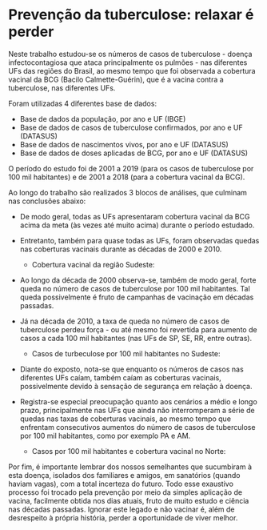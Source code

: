 # Prevenção da tuberculose: relaxar é perder
Neste trabalho estudou-se os números de casos de tuberculose - doença infectocontagiosa que ataca principalmente os pulmões - nas diferentes UFs das regiões do 
Brasil, ao mesmo tempo que foi observada a cobertura vacinal da BCG (Bacilo Calmette-Guérin), que é a vacina contra a tuberculose, nas diferentes UFs.

Foram utilizadas 4 diferentes base de dados:

- Base de dados da população, por ano e UF (IBGE)
- Base de dados de casos de tuberculose confirmados, por ano e UF (DATASUS)
- Base de dados de nascimentos vivos, por ano e UF (DATASUS)
- Base de dados de doses aplicadas de BCG, por ano e UF (DATASUS)

O período do estudo foi de 2001 a 2019 (para os casos de tuberculose por 100 mil habitantes) e de 2001 a 2018 (para a cobertura vacinal da BCG).

Ao longo do trabalho são realizados 3 blocos de análises, que culminam nas conclusões abaixo:

- De modo geral, todas as UFs apresentaram cobertura vacinal da BCG acima da meta (às vezes até muito acima) durante o período estudado.

- Entretanto, também para quase todas as UFs, foram observadas quedas nas coberturas vacinais durante as décadas de 2000 e 2010.

  - Cobertura vacinal da região Sudeste:

- Ao longo da década de 2000 observa-se, também de modo geral, forte queda no número de casos de tuberculose por 100 mil habitantes. Tal queda possivelmente é fruto de campanhas de vacinação em décadas passadas.

- Já na década de 2010, a taxa de queda no número de casos de tuberculose perdeu força - ou até mesmo foi revertida para aumento de casos a cada 100 mil habitantes (nas UFs de SP, SE, RR, entre outras).

  - Casos de turbeculose por 100 mil habitantes no Sudeste:

- Diante do exposto, nota-se que enquanto os números de casos nas diferentes UFs caíam, também caíam as coberturas vacinais, possivelmente devido à sensação de segurança em relação à doença.

- Registra-se especial preocupação quanto aos cenários a médio e longo prazo, principalmente nas UFs que ainda não interromperam a série de quedas nas taxas de coberturas vacinais, ao mesmo tempo que enfrentam consecutivos aumentos do número de casos de tuberculose por 100 mil habitantes, como por exemplo PA e AM.

  - Casos por 100 mil habitantes e cobertura vacinal no Norte:


Por fim, é importante lembrar dos nossos semelhantes que sucumbiram à esta doença, isolados dos familiares e amigos, em sanatórios (quando haviam vagas), com a total incerteza do futuro. Todo esse exaustivo processo foi trocado pela prevenção por meio da simples aplicação de vacina, facilmente obtida nos dias atuais, fruto de muito estudo e ciência nas décadas passadas. Ignorar este legado e não vacinar é, além de desrespeito à própria história, perder a oportunidade de viver melhor.
